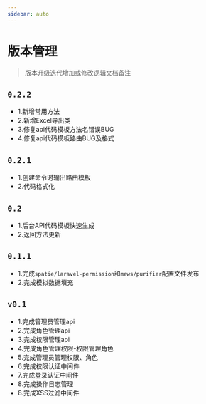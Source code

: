 ```yaml
---
sidebar: auto
---
```

# 版本管理

> 版本升级迭代增加或修改逻辑文档备注

## `0.2.2`
- 1.新增常用方法
- 2.新增Excel导出类
- 3.修复api代码模板方法名错误BUG
- 4.修复api代码模板路由BUG及格式

## `0.2.1`
- 1.创建命令时输出路由模板
- 2.代码格式化

## `0.2`
- 1.后台API代码模板快速生成
- 2.返回方法更新


## `0.1.1`
- 1.完成`spatie/laravel-permission`和`mews/purifier`配置文件发布
- 2.完成模拟数据填充

## `v0.1`

- 1.完成管理员管理api
- 2.完成角色管理api
- 3.完成权限管理api
- 4.完成角色管理权限-权限管理角色
- 5.完成管理员管理权限、角色
- 6.完成权限认证中间件
- 7.完成登录认证中间件
- 8.完成操作日志管理
- 8.完成XSS过滤中间件

